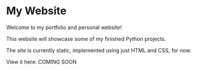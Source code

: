 # My Website
Welcome to my portfolio and personal website!

This website will showcase some of my finished Python projects.

The site is currently static, implemented using just HTML and CSS, for now.

View it here: COMING SOON

